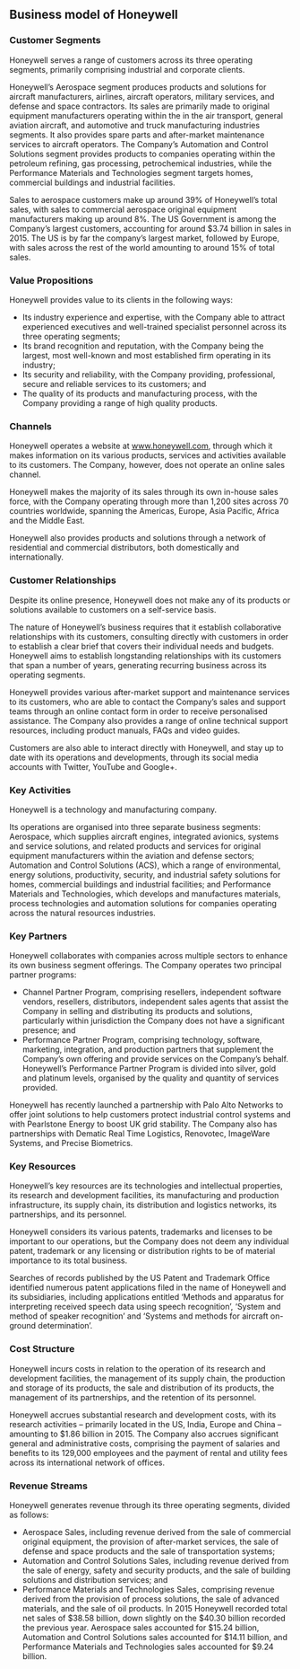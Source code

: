 Business model of Honeywell
---------------------------

 ### Customer Segments

 Honeywell serves a range of customers across its three operating segments, primarily comprising industrial and corporate clients.

 Honeywell’s Aerospace segment produces products and solutions for aircraft manufacturers, airlines, aircraft operators, military services, and defense and space contractors. Its sales are primarily made to original equipment manufacturers operating within the in the air transport, general aviation aircraft, and automotive and truck manufacturing industries segments. It also provides spare parts and after-market maintenance services to aircraft operators. The Company’s Automation and Control Solutions segment provides products to companies operating within the petroleum refining, gas processing, petrochemical industries, while the Performance Materials and Technologies segment targets homes, commercial buildings and industrial facilities.

 Sales to aerospace customers make up around 39% of Honeywell’s total sales, with sales to commercial aerospace original equipment manufacturers making up around 8%. The US Government is among the Company’s largest customers, accounting for around $3.74 billion in sales in 2015. The US is by far the company’s largest market, followed by Europe, with sales across the rest of the world amounting to around 15% of total sales.

 ### Value Propositions

 Honeywell provides value to its clients in the following ways:

  * Its industry experience and expertise, with the Company able to attract experienced executives and well-trained specialist personnel across its three operating segments;
 * Its brand recognition and reputation, with the Company being the largest, most well-known and most established firm operating in its industry;
 * Its security and reliability, with the Company providing, professional, secure and reliable services to its customers; and
 * The quality of its products and manufacturing process, with the Company providing a range of high quality products.
  ### Channels

 Honeywell operates a website at www.honeywell.com, through which it makes information on its various products, services and activities available to its customers. The Company, however, does not operate an online sales channel.

 Honeywell makes the majority of its sales through its own in-house sales force, with the Company operating through more than 1,200 sites across 70 countries worldwide, spanning the Americas, Europe, Asia Pacific, Africa and the Middle East.

 Honeywell also provides products and solutions through a network of residential and commercial distributors, both domestically and internationally.

 ### Customer Relationships

 Despite its online presence, Honeywell does not make any of its products or solutions available to customers on a self-service basis.

 The nature of Honeywell’s business requires that it establish collaborative relationships with its customers, consulting directly with customers in order to establish a clear brief that covers their individual needs and budgets. Honeywell aims to establish longstanding relationships with its customers that span a number of years, generating recurring business across its operating segments.

 Honeywell provides various after-market support and maintenance services to its customers, who are able to contact the Company’s sales and support teams through an online contact form in order to receive personalised assistance. The Company also provides a range of online technical support resources, including product manuals, FAQs and video guides.

 Customers are also able to interact directly with Honeywell, and stay up to date with its operations and developments, through its social media accounts with Twitter, YouTube and Google+.

 ### Key Activities

 Honeywell is a technology and manufacturing company.

 Its operations are organised into three separate business segments: Aerospace, which supplies aircraft engines, integrated avionics, systems and service solutions, and related products and services for original equipment manufacturers within the aviation and defense sectors; Automation and Control Solutions (ACS), which a range of environmental, energy solutions, productivity, security, and industrial safety solutions for homes, commercial buildings and industrial facilities; and Performance Materials and Technologies, which develops and manufactures materials, process technologies and automation solutions for companies operating across the natural resources industries.

 ### Key Partners

 Honeywell collaborates with companies across multiple sectors to enhance its own business segment offerings. The Company operates two principal partner programs:

  * Channel Partner Program, comprising resellers, independent software vendors, resellers, distributors, independent sales agents that assist the Company in selling and distributing its products and solutions, particularly within jurisdiction the Company does not have a significant presence; and
 * Performance Partner Program, comprising technology, software, marketing, integration, and production partners that supplement the Company’s own offering and provide services on the Company’s behalf.
  Honeywell’s Performance Partner Program is divided into silver, gold and platinum levels, organised by the quality and quantity of services provided.

 Honeywell has recently launched a partnership with Palo Alto Networks to offer joint solutions to help customers protect industrial control systems and with Pearlstone Energy to boost UK grid stability. The Company also has partnerships with Dematic Real Time Logistics, Renovotec, ImageWare Systems, and Precise Biometrics.

 ### Key Resources

 Honeywell’s key resources are its technologies and intellectual properties, its research and development facilities, its manufacturing and production infrastructure, its supply chain, its distribution and logistics networks, its partnerships, and its personnel.

 Honeywell considers its various patents, trademarks and licenses to be important to our operations, but the Company does not deem any individual patent, trademark or any licensing or distribution rights to be of material importance to its total business.

 Searches of records published by the US Patent and Trademark Office identified numerous patent applications filed in the name of Honeywell and its subsidiaries, including applications entitled ‘Methods and apparatus for interpreting received speech data using speech recognition’, ‘System and method of speaker recognition’ and ‘Systems and methods for aircraft on-ground determination’.

 ### Cost Structure

 Honeywell incurs costs in relation to the operation of its research and development facilities, the management of its supply chain, the production and storage of its products, the sale and distribution of its products, the management of its partnerships, and the retention of its personnel.

 Honeywell accrues substantial research and development costs, with its research activities – primarily located in the US, India, Europe and China – amounting to $1.86 billion in 2015. The Company also accrues significant general and administrative costs, comprising the payment of salaries and benefits to its 129,000 employees and the payment of rental and utility fees across its international network of offices.

 ### Revenue Streams

 Honeywell generates revenue through its three operating segments, divided as follows:

  * Aerospace Sales, including revenue derived from the sale of commercial original equipment, the provision of after-market services, the sale of defense and space products and the sale of transportation systems;
 * Automation and Control Solutions Sales, including revenue derived from the sale of energy, safety and security products, and the sale of building solutions and distribution services; and
 * Performance Materials and Technologies Sales, comprising revenue derived from the provision of process solutions, the sale of advanced materials, and the sale of oil products.
  In 2015 Honeywell recorded total net sales of $38.58 billion, down slightly on the $40.30 billion recorded the previous year. Aerospace sales accounted for $15.24 billion, Automation and Control Solutions sales accounted for $14.11 billion, and Performance Materials and Technologies sales accounted for $9.24 billion.